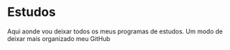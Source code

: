# Estudos
Aqui aonde vou deixar todos os meus programas de estudos. Um modo de deixar mais organizado meu GitHub
